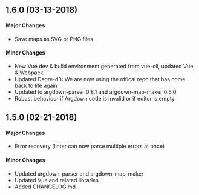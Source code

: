 ## 1.6.0 (03-13-2018)

#### Major Changes

* Save maps as SVG or PNG files

#### Minor Changes

* New Vue dev & build environment generated from vue-cli, updated Vue & Webpack
* Updated Dagre-d3: We are now using the offical repo that has come back to life again
* Updated to argdown-parser 0.8.1 and argdown-map-maker 0.5.0
* Robust behaviour if Argdown code is invalid or if editor is empty

## 1.5.0 (02-21-2018)

#### Major Changes

* Error recovery (linter can now parse multiple errors at once)

#### Minor Changes

* Updated argdown-parser and argdown-map-maker
* Updated Vue and related libraries
* Added CHANGELOG.md
